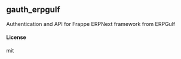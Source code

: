 ## gauth_erpgulf

Authentication and API for Frappe ERPNext framework from ERPGulf

#### License

mit